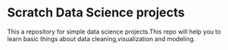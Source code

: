 # Scratch Data Science projects
 This a repository for simple data science projects.This repo will help you to learn basic things about data cleaning,visualization and modeling.
